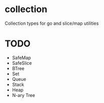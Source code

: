 # collection

Collection types for go and slice/map utilities

# TODO

-   SafeMap
-   SafeSlice
-   BTree
-   Set
-   Queue
-   Stack
-   Heap
-   N-ary Tree
